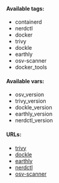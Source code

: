 #### Available tags:
- containerd
- nerdctl
- docker
- trivy
- dockle
- earthly
- osv-scanner
- docker_tools

#### Available vars:
- osv_version
- trivy_version
- dockle_version
- earthly_version
- nerdctl_version


#### URLs:
- [trivy](https://github.com/aquasecurity/trivy/releases)
- [dockle](https://github.com/goodwithtech/dockle/releases)
- [earthly](https://github.com/earthly/earthly/releases)
- [nerdctl](https://github.com/containerd/nerdctl/releases)
- [osv-scanner](https://github.com/google/osv-scanner/releases)
